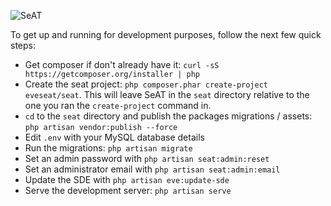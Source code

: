 ![SeAT](http://i.imgur.com/aPPOxSK.png)

To get up and running for development purposes, follow the next few quick steps:

- Get composer if don't already have it: `curl -sS https://getcomposer.org/installer | php`
- Create the seat project: `php composer.phar create-project eveseat/seat`. This will leave SeAT in the `seat` directory relative to the one you ran the `create-project` command in.
- `cd` to the `seat` directory and publish the packages migrations / assets: `php artisan vendor:publish --force`
- Edit `.env` with your MySQL database details
- Run the migrations: `php artisan migrate`
- Set an admin password with `php artisan seat:admin:reset`
- Set an administrator email with `php artisan seat:admin:email`
- Update the SDE with `php artisan eve:update-sde`
- Serve the development server: `php artisan serve`

